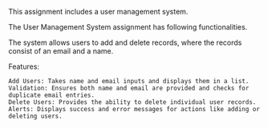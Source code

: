 This assignment includes a user management system.

The User Management System assignment has following functionalities. 

The system allows users to add and delete records, where the records consist of an email and a name.


Features:

    Add Users: Takes name and email inputs and displays them in a list.
    Validation: Ensures both name and email are provided and checks for duplicate email entries.
    Delete Users: Provides the ability to delete individual user records.
    Alerts: Displays success and error messages for actions like adding or deleting users.